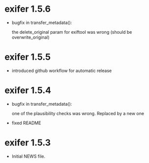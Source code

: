 # exifer 1.5.6

-   bugfix in transfer_metadata():

    the delete_original param for exiftool was wrong (should be overwrite_original)

# exifer 1.5.5

-   introduced github workflow for automatic release

# exifer 1.5.4

-   bugfix in transfer_metadata():

    one of the plausibility checks was wrong. Replaced by a new one

-   fixed README

# exifer 1.5.3

-   Initial NEWS file.
